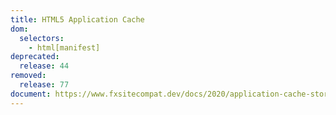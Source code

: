 ```yaml
---
title: HTML5 Application Cache
dom:
  selectors:
    - html[manifest]
deprecated:
  release: 44
removed:
  release: 77
document: https://www.fxsitecompat.dev/docs/2020/application-cache-storage-has-been-removed/
---
```

